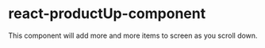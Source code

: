 # react-productUp-component

This component will add more and more items to screen as you scroll down. 


